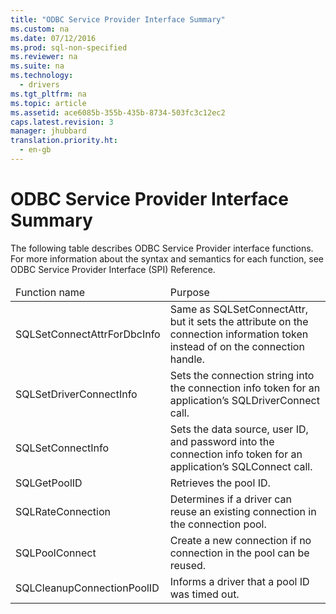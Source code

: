 ```yaml
---
title: "ODBC Service Provider Interface Summary"
ms.custom: na
ms.date: 07/12/2016
ms.prod: sql-non-specified
ms.reviewer: na
ms.suite: na
ms.technology: 
  - drivers
ms.tgt_pltfrm: na
ms.topic: article
ms.assetid: ace6085b-355b-435b-8734-503fc3c12ec2
caps.latest.revision: 3
manager: jhubbard
translation.priority.ht: 
  - en-gb
---
```

# ODBC Service Provider Interface Summary
<?xml version="1.0" encoding="utf-8"?>
<developerConceptualDocument xmlns="http://ddue.schemas.microsoft.com/authoring/2003/5" xmlns:xlink="http://www.w3.org/1999/xlink" xmlns:xsi="http://www.w3.org/2001/XMLSchema-instance" xsi:schemaLocation="http://ddue.schemas.microsoft.com/authoring/2003/5 http://dduestorage.blob.core.windows.net/ddueschema/developer.xsd">
  <introduction>
    <para>The following table describes ODBC Service Provider interface functions. For more information about the syntax and semantics for each function, see <legacyLink xlink:href="cdeffb4a-f344-4abe-97f3-be2ede1c8e59">ODBC Service Provider Interface (SPI) Reference</legacyLink>.</para>
    <table xmlns:caps="http://schemas.microsoft.com/build/caps/2013/11">
      <thead>
        <tr>
          <TD>
            <para>Function name</para>
          </TD>
          <TD>
            <para>Purpose</para>
          </TD>
        </tr>
      </thead>
      <tbody>
        <tr>
          <TD>
            <para>
              <legacyLink xlink:href="0d87fcac-30a0-4303-ad8f-a5b53f4b428d">SQLSetConnectAttrForDbcInfo</legacyLink>
            </para>
          </TD>
          <TD>
            <para>Same as <legacyLink xlink:href="97fc7445-5a66-4eb9-8e77-10990b5fd685">SQLSetConnectAttr</legacyLink>, but it sets the attribute on the connection information token instead of on the connection handle.</para>
          </TD>
        </tr>
        <tr>
          <TD>
            <para>
              <legacyLink xlink:href="0de28eb5-8aa9-43e4-a87f-7dbcafe800dc">SQLSetDriverConnectInfo</legacyLink>
            </para>
          </TD>
          <TD>
            <para>Sets the connection string into the connection info token for an application’s <legacyLink xlink:href="e299be1d-5c74-4ede-b6a3-430eb189134f">SQLDriverConnect</legacyLink> call.</para>
          </TD>
        </tr>
        <tr>
          <TD>
            <para>
              <legacyLink xlink:href="0d87fcac-30a0-4303-ad8f-a5b53f4b428d">SQLSetConnectInfo</legacyLink>
            </para>
          </TD>
          <TD>
            <para>Sets the data source, user ID, and password into the connection info token for an application’s <legacyLink xlink:href="59075e46-a0ca-47bf-972a-367b08bb518d">SQLConnect</legacyLink> call.</para>
          </TD>
        </tr>
        <tr>
          <TD>
            <para>
              <legacyLink xlink:href="0d87fcac-30a0-4303-ad8f-a5b53f4b428d">SQLGetPoolID</legacyLink>
            </para>
          </TD>
          <TD>
            <para>Retrieves the pool ID.</para>
          </TD>
        </tr>
        <tr>
          <TD>
            <para>
              <legacyLink xlink:href="0d87fcac-30a0-4303-ad8f-a5b53f4b428d">SQLRateConnection</legacyLink>
            </para>
          </TD>
          <TD>
            <para>Determines if a driver can reuse an existing connection in the connection pool.</para>
          </TD>
        </tr>
        <tr>
          <TD>
            <para>
              <legacyLink xlink:href="0d87fcac-30a0-4303-ad8f-a5b53f4b428d">SQLPoolConnect</legacyLink>
            </para>
          </TD>
          <TD>
            <para>Create a new connection if no connection in the pool can be reused.</para>
          </TD>
        </tr>
        <tr>
          <TD>
            <para>
              <legacyLink xlink:href="0d87fcac-30a0-4303-ad8f-a5b53f4b428d">SQLCleanupConnectionPoolID</legacyLink>
            </para>
          </TD>
          <TD>
            <para>Informs a driver that a pool ID was timed out.</para>
          </TD>
        </tr>
      </tbody>
    </table>
  </introduction>
  <relatedTopics />
</developerConceptualDocument>